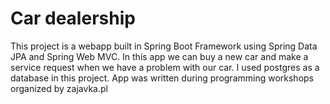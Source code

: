 # Car dealership
This project is a webapp built in Spring Boot Framework using Spring Data JPA and Spring Web MVC. In this app we can buy a new car and make a service request when we have a problem with our car. I used postgres as a database in this project.
App was written during programming workshops organized by zajavka.pl
